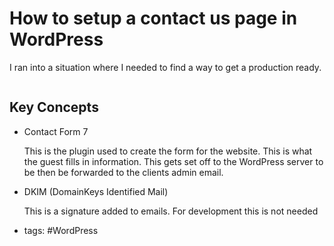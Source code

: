 # How to setup a contact us page in WordPress

I ran into a situation where I needed to find a way to get a production ready.

```dockerfile
```

## Key Concepts

- Contact Form 7

  This is the plugin used to create the form for the website.  This is what the
  guest fills in information.  This gets set off to the WordPress server to be
  then be forwarded to the clients admin email.

- DKIM (DomainKeys Identified Mail)

  This is a signature added to emails. For development this is not needed

- tags: #WordPress
